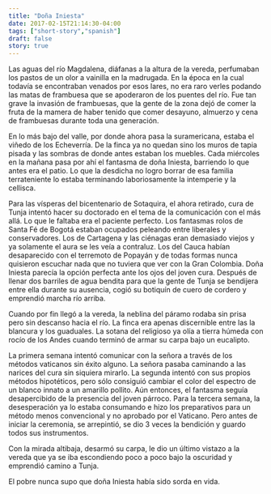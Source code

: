 ```yaml
---
title: "Doña Iniesta"
date: 2017-02-15T21:14:30-04:00
tags: ["short-story","spanish"]
draft: false
story: true
---
```


Las aguas del río Magdalena, diáfanas a la altura de la vereda, perfumaban los pastos de un olor a vainilla en la madrugada. En la época en la cual todavía se encontraban venados por esos lares, no era raro verles podando las matas de frambuesa que se apoderaron de los puentes del río. Fue tan grave la invasión de frambuesas, que la gente de la zona dejó de comer la fruta de la mamera de haber tenido que comer desayuno, almuerzo y cena de frambuesas durante toda una generación.  

En lo más bajo del valle, por donde ahora pasa la suramericana, estaba el viñedo de los Echeverría. De la finca ya no quedan sino los muros de tapia pisada y las sombras de donde antes estaban los muebles. Cada miércoles en la mañana pasa por ahí el fantasma de doña Iniesta, barriendo lo que antes era el patio. Lo que la desdicha no logro borrar de esa familia terrateniente lo estaba terminando laboriosamente la intemperie y la cellisca.  

Para las vísperas del bicentenario de Sotaquira, el ahora retirado, cura de Tunja intentó hacer su doctorado en el tema de la comunicación con el más allá. Lo que le faltaba era el paciente perfecto. Los fantasmas rolos de Santa Fé de Bogotá estaban ocupados peleando entre liberales y conservadores. Los de Cartagena y las ciénagas eran demasiado viejos y ya solamente el aura se les veía a contraluz. Los del Cauca habían desaparecido con el terremoto de Popayán y de todas formas nunca quisieron escuchar nada que no tuviera que ver con la Gran Colombia. Doña Iniesta parecía la opción perfecta ante los ojos del joven cura. Después de llenar dos barriles de agua bendita para que la gente de Tunja se bendijera entre ella durante su ausencia, cogió su botiquín de cuero de cordero y emprendió marcha río arriba.  

Cuando por fin llegó a la vereda, la neblina del páramo rodaba sin prisa pero sin descanso hacia el río. La finca era apenas discernible entre las la blancura y los guaduales. La sotana del religioso ya olía a tierra húmeda con rocío de los Andes cuando terminó de armar su carpa bajo un eucalipto.  

La primera semana intentó comunicar con la señora a través de los métodos vaticanos sin éxito alguno. La señora pasaba caminando a las narices del cura sin siquiera mirarlo. La segunda intentó con sus propios métodos hipotéticos, pero sólo consiguió cambiar el color del espectro de un blanco innato a un amarillo pollito. Aún entonces, el fantasma seguía desapercibido de la presencia del joven párroco. Para la tercera semana, la desesperación ya lo estaba consumando e hizo los preparativos para un método menos convencional y no aprobado por el Vaticano. Pero antes de iniciar la ceremonia, se arrepintió, se dio 3 veces la bendición y guardo todos sus instrumentos.  

Con la mirada altibaja, desarmó su carpa, le dio un último vistazo a la vereda que ya se iba escondiendo poco a poco bajo la oscuridad y emprendió camino a Tunja.  

El pobre nunca supo que doña Iniesta había sido sorda en vida.



